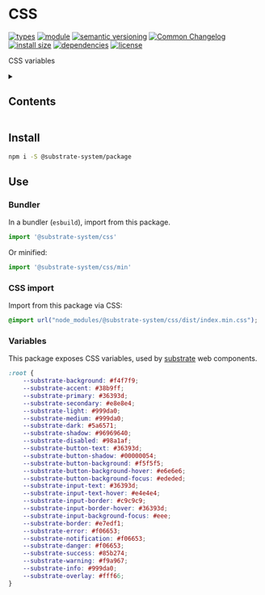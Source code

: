 # CSS
[![types](https://img.shields.io/npm/types/@substrate-system/icons?style=flat-square)](README.md)
[![module](https://img.shields.io/badge/module-ESM%2FCJS-blue?style=flat-square)](README.md)
[![semantic versioning](https://img.shields.io/badge/semver-2.0.0-blue?logo=semver&style=flat-square)](https://semver.org/)
[![Common Changelog](https://nichoth.github.io/badge/common-changelog.svg)](./CHANGELOG.md)
[![install size](https://flat.badgen.net/packagephobia/install/@substrate-system/css)](https://packagephobia.com/result?p=@substrate-system/css)
[![dependencies](https://img.shields.io/badge/dependencies-zero-brightgreen.svg?style=flat-square)](package.json)
[![license](https://img.shields.io/badge/license-Polyform_Small_Business-249fbc?style=flat-square)](LICENSE)

CSS variables

<details><summary><h2>Contents</h2></summary>

<!-- toc -->

- [Install](#install)
- [Use](#use)
  * [Bundler](#bundler)
  * [CSS import](#css-import)
  * [Variables](#variables)

<!-- tocstop -->

</details>


## Install

```sh
npm i -S @substrate-system/package
```

## Use

### Bundler
In a bundler (`esbuild`), import from this package.

```js
import '@substrate-system/css'
```

Or minified:
```js
import '@substrate-system/css/min'
```

### CSS import
Import from this package via CSS:

```css
@import url("node_modules/@substrate-system/css/dist/index.min.css");
```

### Variables

This package exposes CSS variables, used by [substrate](https://github.com/substrate-system/)
web components.

```css
:root {
    --substrate-background: #f4f7f9;
    --substrate-accent: #38b9ff;
    --substrate-primary: #36393d;
    --substrate-secondary: #e8e8e4;
    --substrate-light: #999da0;
    --substrate-medium: #999da0;
    --substrate-dark: #5a6571;
    --substrate-shadow: #96969640;
    --substrate-disabled: #98a1af;
    --substrate-button-text: #36393d;
    --substrate-button-shadow: #00000054;
    --substrate-button-background: #f5f5f5;
    --substrate-button-background-hover: #e6e6e6;
    --substrate-button-background-focus: #ededed;
    --substrate-input-text: #36393d;
    --substrate-input-text-hover: #e4e4e4;
    --substrate-input-border: #c9c9c9;
    --substrate-input-border-hover: #36393d;
    --substrate-input-background-focus: #eee;
    --substrate-border: #e7edf1;
    --substrate-error: #f06653;
    --substrate-notification: #f06653;
    --substrate-danger: #f06653;
    --substrate-success: #85b274;
    --substrate-warning: #f9a967;
    --substrate-info: #999da0;
    --substrate-overlay: #fff66;
}
```
